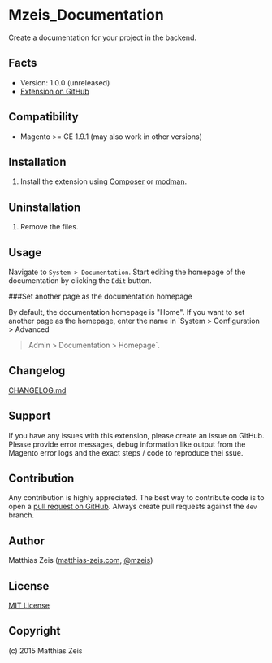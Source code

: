 Mzeis_Documentation
=====================
Create a documentation for your project in the backend.

Facts
-----
- Version: 1.0.0 (unreleased)
- [Extension on GitHub](https://github.com/mzeis/Mzeis_Documentation)

Compatibility
-------------
- Magento >= CE 1.9.1 (may also work in other versions)

Installation
------------
1. Install the extension using [Composer](https://getcomposer.org/) or
[modman](https://github.com/colinmollenhour/modman).

Uninstallation
--------------
1. Remove the files.

Usage
-----
Navigate to `System > Documentation`. Start editing the homepage of the
documentation by clicking the `Edit` button.

###Set another page as the documentation homepage

By default, the documentation homepage is "Home". If you want to set another
page as the homepage, enter the name in `System > Configuration > Advanced
> Admin > Documentation > Homepage`.

Changelog
---------
[CHANGELOG.md](CHANGELOG.md)

Support
-------
If you have any issues with this extension, please create an issue on GitHub.
Please provide error messages, debug information like output from the Magento
error logs and the exact steps / code to reproduce thei ssue.

Contribution
------------
Any contribution is highly appreciated. The best way to contribute code is to
open a [pull request on GitHub](https://help.github.com/articles/using-pull-requests).
Always create pull requests against the `dev` branch.

Author
------
Matthias Zeis ([matthias-zeis.com](http://www.matthias-zeis.com), [@mzeis](https://twitter.com/mzeis))

License
-------
[MIT License](LICENSE.md)

Copyright
---------
(c) 2015 Matthias Zeis
